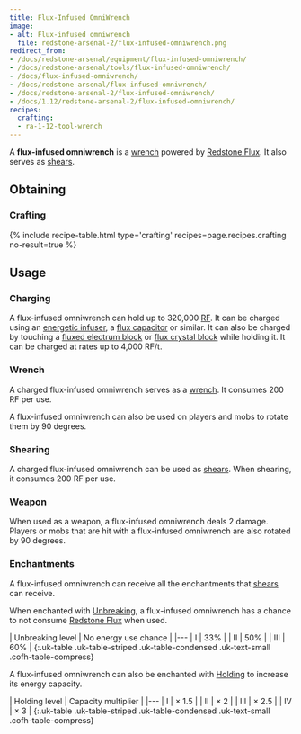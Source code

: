 ```yaml
---
title: Flux-Infused OmniWrench
image:
- alt: Flux-infused omniwrench
  file: redstone-arsenal-2/flux-infused-omniwrench.png
redirect_from:
- /docs/redstone-arsenal/equipment/flux-infused-omniwrench/
- /docs/redstone-arsenal/tools/flux-infused-omniwrench/
- /docs/flux-infused-omniwrench/
- /docs/redstone-arsenal/flux-infused-omniwrench/
- /docs/redstone-arsenal-2/flux-infused-omniwrench/
- /docs/1.12/redstone-arsenal-2/flux-infused-omniwrench/
recipes:
  crafting:
  - ra-1-12-tool-wrench
---
```


A **flux-infused omniwrench** is a [wrench](../../wrenches/) powered by
[Redstone Flux](/docs/redstone-flux/). It also serves as
[shears](https://minecraft.gamepedia.com/Shears).


Obtaining
---------

### Crafting
{% include recipe-table.html type='crafting' recipes=page.recipes.crafting no-result=true %}


Usage
-----

### Charging
A flux-infused omniwrench can hold up to 320,000 [RF](/docs/redstone-flux/). It
can be charged using an [energetic infuser](../../thermal-expansion/energetic-infuser/), a [flux
capacitor](../../thermal-expansion/flux-capacitor/) or similar. It can also be charged by touching
a [fluxed electrum block](../fluxed-electrum-block/) or [flux crystal
block](../flux-crystal-block) while holding it. It can be charged at rates up
to 4,000 RF/t.

### Wrench
A charged flux-infused omniwrench serves as a [wrench](../../wrenches/#usage).
It consumes 200 RF per use.

A flux-infused omniwrench can also be used on players and mobs to rotate them by
90 degrees.

### Shearing
A charged flux-infused omniwrench can be used as
[shears](https://minecraft.gamepedia.com/Shears). When shearing, it consumes 200
RF per use.

### Weapon
When used as a weapon, a flux-infused omniwrench deals 2 damage. Players or mobs
that are hit with a flux-infused omniwrench are also rotated by 90 degrees.

### Enchantments
A flux-infused omniwrench can receive all the enchantments that
[shears](https://minecraft.gamepedia.com/Shears) can receive.

When enchanted with [Unbreaking](https://minecraft.gamepedia.com/Unbreaking), a
flux-infused omniwrench has a chance to not consume [Redstone
Flux](/docs/redstone-flux/) when used.

| Unbreaking level | No energy use chance |
|---
| I | 33% |
| II | 50% |
| III | 60% |
{:.uk-table .uk-table-striped .uk-table-condensed .uk-text-small .cofh-table-compress}

A flux-infused omniwrench can also be enchanted with [Holding](../../cofh-core/holding/) to
increase its energy capacity.

| Holding level | Capacity multiplier |
|---
| I | × 1.5 |
| II | × 2 |
| III | × 2.5 |
| IV | × 3 |
{:.uk-table .uk-table-striped .uk-table-condensed .uk-text-small .cofh-table-compress}
